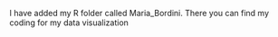 I have added my R folder called Maria_Bordini. There you can find my coding for my data visualization
